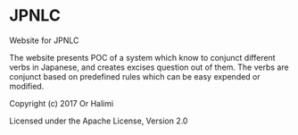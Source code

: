 # JPNLC
Website for JPNLC

The website presents POC of a system which know to conjunct different verbs in Japanese, and creates excises question out of them. The verbs are conjunct based on predefined rules which can be easy expended or modified. 


Copyright (c) 2017 Or Halimi

Licensed under the Apache License, Version 2.0


